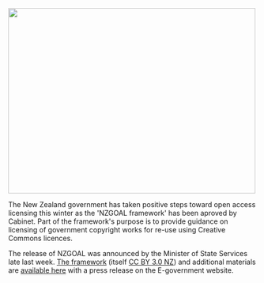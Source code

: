 <html><body><a href="http://creativecommons.org.nz/wp-content/uploads/2010/08/more_parliament_med.jpg"><img class="aligncenter size-full wp-image-866" title="more_parliament_med" src="http://creativecommons.org.nz/wp-content/uploads/2010/08/more_parliament_med.jpg" alt="" width="500" height="375"></a>



The New Zealand government has taken positive steps toward open access licensing this winter as the 'NZGOAL framework' has been aproved by Cabinet. Part of the framework's purpose is to provide guidance on licensing of government copyright works for re-use using Creative Commons licences.



The release of NZGOAL was announced by the Minister of State Services late last week. <a href="http://www.e.govt.nz/policy/nzgoal" target="_blank">The framework</a> (itself <a href="http://creativecommons.org/licenses/by/3.0/nz/" target="_blank">CC BY 3.0 NZ</a>) and additional materials are <a href="http://www.e.govt.nz/policy/nzgoal" target="_blank">available here</a> with a press release on the E-government website.</body></html>